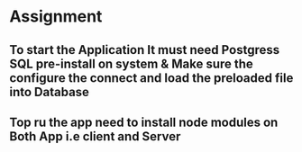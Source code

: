 # Assignment

## To start the Application It must need Postgress SQL pre-install on system & Make sure the configure the connect and load the preloaded file into Database

## Top ru the app need to install node modules on Both App i.e client and Server
